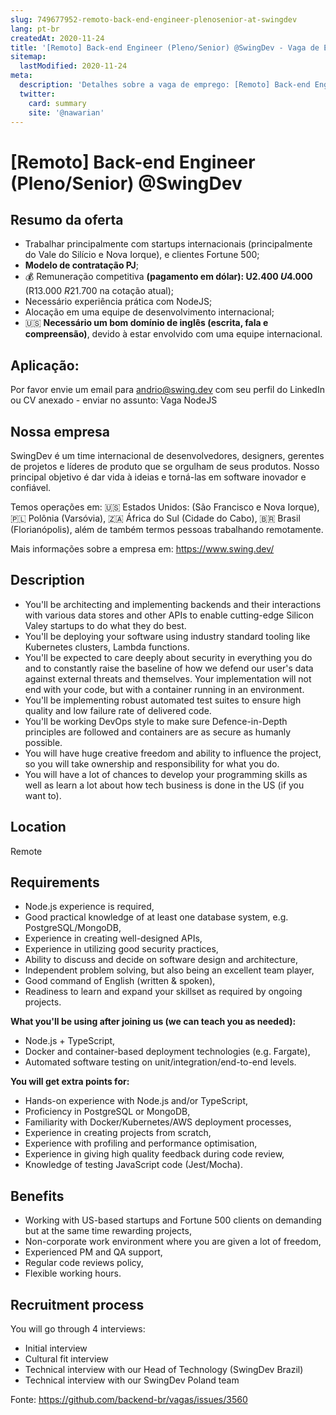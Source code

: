 ```yaml
---
slug: 749677952-remoto-back-end-engineer-plenosenior-at-swingdev
lang: pt-br
createdAt: 2020-11-24
title: '[Remoto] Back-end Engineer (Pleno/Senior) @SwingDev - Vaga de Emprego'
sitemap:
  lastModified: 2020-11-24
meta:
  description: 'Detalhes sobre a vaga de emprego: [Remoto] Back-end Engineer (Pleno/Senior) @SwingDev'
  twitter:
    card: summary
    site: '@nawarian'
---
```


# [Remoto] Back-end Engineer (Pleno/Senior) @SwingDev

## Resumo da oferta
* Trabalhar principalmente com startups internacionais (principalmente do Vale do Silício e Nova Iorque), e clientes Fortune 500;
* **Modelo de contratação PJ**;
* 💰 Remuneração competitiva **(pagamento em dólar): U$2.400 ~ U$4.000** (R$13.000 ~ R$21.700 na cotação atual);
* Necessário experiência prática com NodeJS;
* Alocação em uma equipe de desenvolvimento internacional;
* 🇺🇸 **Necessário um bom domínio de inglês (escrita, fala e compreensão)**, devido à estar envolvido com uma equipe internacional.

## Aplicação:
Por favor envie um email para andrio@swing.dev com seu perfil do LinkedIn ou CV anexado - enviar no assunto: Vaga NodeJS

## Nossa empresa

SwingDev é um time internacional de desenvolvedores, designers, gerentes de projetos e líderes de produto que se orgulham de seus produtos.
Nosso principal objetivo é dar vida à ideias e torná-las em software inovador e confiável.

Temos operações em: 
🇺🇸 Estados Unidos: (São Francisco e Nova Iorque), 
🇵🇱 Polônia (Varsóvia), 
🇿🇦 África do Sul (Cidade do Cabo), 
🇧🇷 Brasil (Florianópolis), 
além de também termos pessoas trabalhando remotamente.

Mais informações sobre a empresa em: https://www.swing.dev/

## Description

* You'll be architecting and implementing backends and their interactions with various data stores and other APIs to enable cutting-edge Silicon Valey startups to do what they do best.
* You'll be deploying your software using industry standard tooling like Kubernetes clusters, Lambda functions.
* You'll be expected to care deeply about security in everything you do and to constantly raise the baseline of how we defend our user's data against external threats and themselves. Your implementation will not end with your code, but with a container running in an environment.
* You'll be implementing robust automated test suites to ensure high quality and low failure rate of delivered code.
* You'll be working DevOps style to make sure Defence-in-Depth principles are followed and containers are as secure as humanly possible.
* You will have huge creative freedom and ability to influence the project, so you will take ownership and responsibility for what you do.
* You will have a lot of chances to develop your programming skills as well as learn a lot about how tech business is done in the US (if you want to).

## Location

Remote 

## Requirements

* Node.js experience is required,
* Good practical knowledge of at least one database system, e.g. PostgreSQL/MongoDB,
* Experience in creating well-designed APIs,
* Experience in utilizing good security practices,
* Ability to discuss and decide on software design and architecture,
* Independent problem solving, but also being an excellent team player,
* Good command of English (written & spoken),
* Readiness to learn and expand your skillset as required by ongoing projects.

**What you'll be using after joining us (we can teach you as needed):**
* Node.js + TypeScript,
* Docker and container-based deployment technologies (e.g. Fargate),
* Automated software testing on unit/integration/end-to-end levels.

**You will get extra points for:**
* Hands-on experience with Node.js and/or TypeScript,
* Proficiency in PostgreSQL or MongoDB,
* Familiarity with Docker/Kubernetes/AWS deployment processes,
* Experience in creating projects from scratch,
* Experience with profiling and performance optimisation,
* Experience in giving high quality feedback during code review,
* Knowledge of testing JavaScript code (Jest/Mocha).

## Benefits

* Working with US-based startups and Fortune 500 clients on demanding but at the same time rewarding projects,
* Non-corporate work environment where you are given a lot of freedom,
* Experienced PM and QA support,
* Regular code reviews policy,
* Flexible working hours.

## Recruitment process
You will go through 4 interviews:
* Initial interview
* Cultural fit interview
* Technical interview with our Head of Technology (SwingDev Brazil)
* Technical interview with our SwingDev Poland team

Fonte: https://github.com/backend-br/vagas/issues/3560